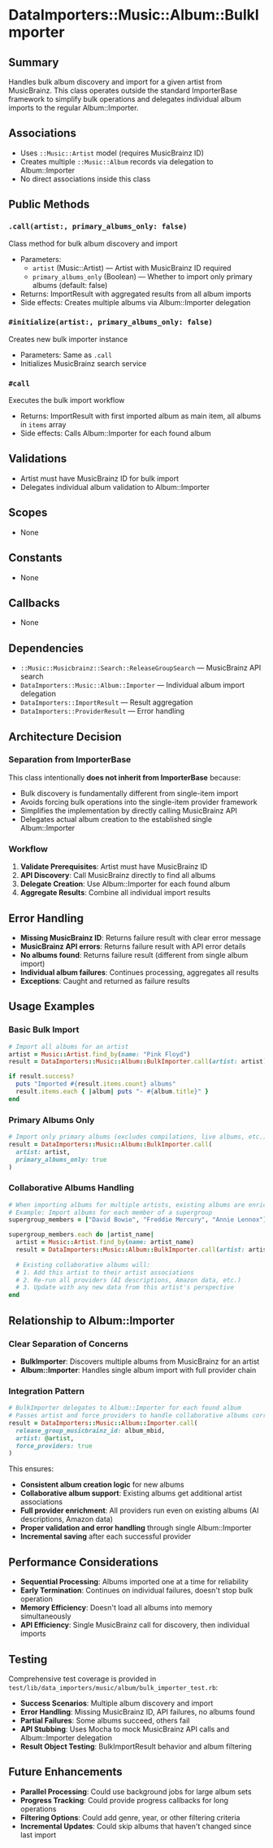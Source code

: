 # DataImporters::Music::Album::BulkImporter

## Summary
Handles bulk album discovery and import for a given artist from MusicBrainz. This class operates outside the standard ImporterBase framework to simplify bulk operations and delegates individual album imports to the regular Album::Importer.

## Associations
- Uses `::Music::Artist` model (requires MusicBrainz ID)
- Creates multiple `::Music::Album` records via delegation to Album::Importer
- No direct associations inside this class

## Public Methods

### `.call(artist:, primary_albums_only: false)`
Class method for bulk album discovery and import
- Parameters:
  - `artist` (Music::Artist) — Artist with MusicBrainz ID required
  - `primary_albums_only` (Boolean) — Whether to import only primary albums (default: false)
- Returns: ImportResult with aggregated results from all album imports
- Side effects: Creates multiple albums via Album::Importer delegation

### `#initialize(artist:, primary_albums_only: false)`
Creates new bulk importer instance
- Parameters: Same as `.call`
- Initializes MusicBrainz search service

### `#call`
Executes the bulk import workflow
- Returns: ImportResult with first imported album as main item, all albums in `items` array
- Side effects: Calls Album::Importer for each found album

## Validations
- Artist must have MusicBrainz ID for bulk import
- Delegates individual album validation to Album::Importer

## Scopes
- None

## Constants
- None

## Callbacks
- None

## Dependencies
- `::Music::Musicbrainz::Search::ReleaseGroupSearch` — MusicBrainz API search
- `DataImporters::Music::Album::Importer` — Individual album import delegation
- `DataImporters::ImportResult` — Result aggregation
- `DataImporters::ProviderResult` — Error handling

## Architecture Decision

### Separation from ImporterBase
This class intentionally **does not inherit from ImporterBase** because:
- Bulk discovery is fundamentally different from single-item import
- Avoids forcing bulk operations into the single-item provider framework
- Simplifies the implementation by directly calling MusicBrainz API
- Delegates actual album creation to the established single Album::Importer

### Workflow
1. **Validate Prerequisites**: Artist must have MusicBrainz ID
2. **API Discovery**: Call MusicBrainz directly to find all albums
3. **Delegate Creation**: Use Album::Importer for each found album
4. **Aggregate Results**: Combine all individual import results

## Error Handling
- **Missing MusicBrainz ID**: Returns failure result with clear error message
- **MusicBrainz API errors**: Returns failure result with API error details
- **No albums found**: Returns failure result (different from single album import)
- **Individual album failures**: Continues processing, aggregates all results
- **Exceptions**: Caught and returned as failure results

## Usage Examples

### Basic Bulk Import
```ruby
# Import all albums for an artist
artist = Music::Artist.find_by(name: "Pink Floyd")
result = DataImporters::Music::Album::BulkImporter.call(artist: artist)

if result.success?
  puts "Imported #{result.items.count} albums"
  result.items.each { |album| puts "- #{album.title}" }
end
```

### Primary Albums Only
```ruby
# Import only primary albums (excludes compilations, live albums, etc.)
result = DataImporters::Music::Album::BulkImporter.call(
  artist: artist,
  primary_albums_only: true
)
```

### Collaborative Albums Handling
```ruby
# When importing albums for multiple artists, existing albums are enriched
# Example: Import albums for each member of a supergroup
supergroup_members = ["David Bowie", "Freddie Mercury", "Annie Lennox"]

supergroup_members.each do |artist_name|
  artist = Music::Artist.find_by(name: artist_name)
  result = DataImporters::Music::Album::BulkImporter.call(artist: artist)
  
  # Existing collaborative albums will:
  # 1. Add this artist to their artist associations
  # 2. Re-run all providers (AI descriptions, Amazon data, etc.)
  # 3. Update with any new data from this artist's perspective
end
```

## Relationship to Album::Importer

### Clear Separation of Concerns
- **BulkImporter**: Discovers multiple albums from MusicBrainz for an artist
- **Album::Importer**: Handles single album import with full provider chain

### Integration Pattern
```ruby
# BulkImporter delegates to Album::Importer for each found album
# Passes artist and force_providers to handle collaborative albums correctly
result = DataImporters::Music::Album::Importer.call(
  release_group_musicbrainz_id: album_mbid,
  artist: @artist,
  force_providers: true
)
```

This ensures:
- **Consistent album creation logic** for new albums
- **Collaborative album support**: Existing albums get additional artist associations
- **Full provider enrichment**: All providers run even on existing albums (AI descriptions, Amazon data)
- **Proper validation and error handling** through single Album::Importer
- **Incremental saving** after each successful provider

## Performance Considerations
- **Sequential Processing**: Albums imported one at a time for reliability
- **Early Termination**: Continues on individual failures, doesn't stop bulk operation
- **Memory Efficiency**: Doesn't load all albums into memory simultaneously
- **API Efficiency**: Single MusicBrainz call for discovery, then individual imports

## Testing
Comprehensive test coverage is provided in `test/lib/data_importers/music/album/bulk_importer_test.rb`:
- **Success Scenarios**: Multiple album discovery and import
- **Error Handling**: Missing MusicBrainz ID, API failures, no albums found
- **Partial Failures**: Some albums succeed, others fail
- **API Stubbing**: Uses Mocha to mock MusicBrainz API calls and Album::Importer delegation
- **Result Object Testing**: BulkImportResult behavior and album filtering

## Future Enhancements
- **Parallel Processing**: Could use background jobs for large album sets
- **Progress Tracking**: Could provide progress callbacks for long operations
- **Filtering Options**: Could add genre, year, or other filtering criteria
- **Incremental Updates**: Could skip albums that haven't changed since last import
